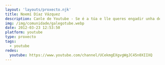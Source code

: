 ```yaml
---
layout: 'layouts/proxecto.njk'
title: Noemí Díaz Vázquez
description: Canle de Youtube - Se é a túa e lle queres engadir unha descripción e etiquetas, ponte en contacto con nós.
img: /img/comunidade/galegotube.webp
date: 2012-03-23 12:53:50
platform: youtube
type: proxecto
tags:
  - youtube
redes:
  youtube: https://www.youtube.com/channel/UCekmgEXgvgWgJC45n0XIIXQ
---
```


